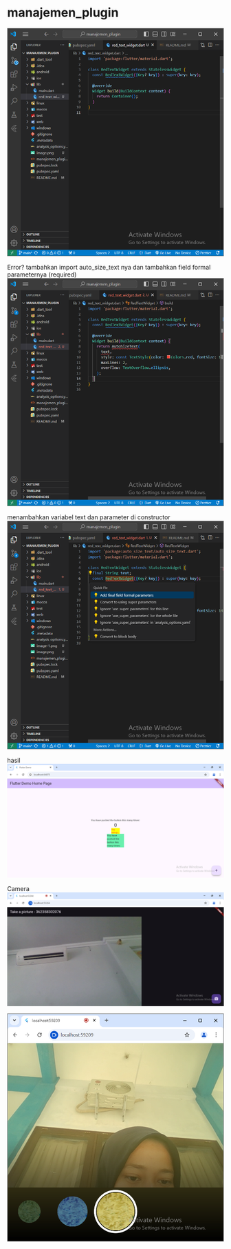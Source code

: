 # manajemen_plugin

![Screenshot manajemen_plugin](images/image-1.png)

Error? tambahkan import auto_size_text nya dan tambahkan field formal parameternya (required)
![Screenshot manajemen_plugin](images/image.png)

menambahkan variabel text dan parameter di constructor
![Screenshot manajemen_plugin](images/image-2.png)

hasil
![Screenshot manajemen_plugin](images/image-3.png)

Camera
![Screenshot manajemen_plugin](images/image-4.png)

![alt text](image.png)
